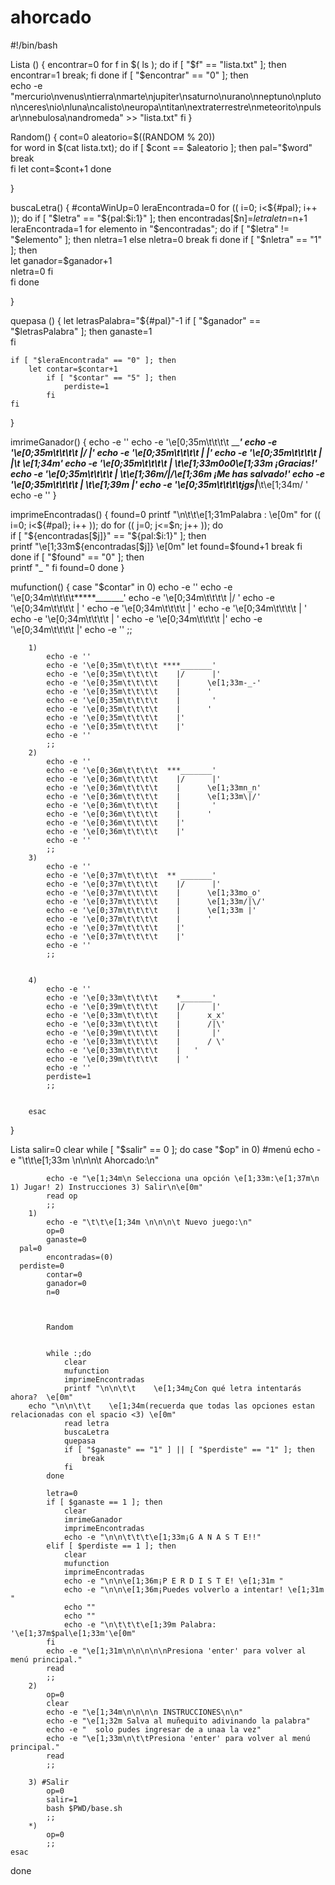 # ahorcado
#!/bin/bash

Lista ()
{
	encontrar=0
	for f in $( ls ); do 						
		if [ "$f" == "lista.txt" ]; then 
			encontrar=1
			break;
		fi
	done
	if [ "$encontrar" == "0" ]; then 			
		echo -e "mercurio\nvenus\ntierra\nmarte\njupiter\nsaturno\nurano\nneptuno\npluton\nceres\nio\nluna\ncalisto\neuropa\ntitan\nextraterrestre\nmeteorito\npulsar\nnebulosa\nandromeda" >> "lista.txt"
	fi
}

Random()
{
	cont=0
	aleatorio=$((RANDOM % 20)) 				
	for word in $(cat lista.txt); do
		if [ $cont == $aleatorio ]; then
			pal="$word"					
			break							
		fi
		let cont=$cont+1
	done 
	
}


buscaLetra()
{
	#contaWinUp=0
	leraEncontrada=0
	for (( i=0; i<${#pal}; i++ )); do 				
  		if [ "$letra" == "${pal:$i:1}" ]; then	
  			encontradas[$n]=$letra 						
  			let n=$n+1							
  			leraEncontrada=1
  			for elemento in "$encontradas"; do 			
  				if [ "$letra" != "$elemento" ]; then
  					nletra=1						 
  				else
  					nletra=0
  					break
  				fi
  			done
  			if [ "$nletra" == "1" ]; then			  
  				let ganador=$ganador+1				
  				nletra=0
  			fi	
  		fi
  	done
 	
}


 quepasa ()
{
	let letrasPalabra="${#pal}"-1				 
  	if [ "$ganador" == "$letrasPalabra" ]; then	
  		ganaste=1 									
  	fi

  	if [ "$leraEncontrada" == "0" ]; then 				
		let contar=$contar+1
	  		if [ "$contar" == "5" ]; then	
	  			perdiste=1
	  		fi
	fi
}

imrimeGanador()
{
	echo -e ''
	echo -e '\e[0;35m\t\t\t\t     _______'
	echo -e '\e[0;35m\t\t\t\t    |/      |'
	echo -e '\e[0;35m\t\t\t\t    |       |'
	echo -e '\e[0;35m\t\t\t\t    |       |\t \e[1;34m_' 
	echo -e '\e[0;35m\t\t\t\t    |   \t\e[1;33m0o0\e[1;33m      ¡Gracias!'
	echo -e '\e[0;35m\t\t\t\t    |   \t\e[1;36m\/|\/\e[1;36m  ¡Me has salvado!'
	echo -e '\e[0;35m\t\t\t\t    |   \t\e[1;39m |'
	echo -e '\e[0;35m\t\t\t\tjgs_|___\t\e[1;34m/ \'
	echo -e ''
}

imprimeEncontradas()
{
	found=0
	printf "\n\t\t\e[1;31mPalabra :  \e[0m"
	for (( i=0; i<${#pal}; i++ )); do 							
  		for (( j=0; j<=$n; j++ )); do 							
  			if [ "${encontradas[$j]}" == "${pal:$i:1}" ]; then	
  				printf "\e[1;33m${encontradas[$j]} \e[0m"			 
  				let found=$found+1
  				break
  			fi
  		done
  		if [ "$found" == "0" ]; then								
  			printf "_ "
  		fi
  		found=0
	done
}



mufunction()
{
	case "$contar" in
		0)
			echo -e ''
			echo -e '\e[0;34m\t\t\t\t*****_______'
			echo -e '\e[0;34m\t\t\t\t    |/      '
			echo -e '\e[0;34m\t\t\t\t    |      '
			echo -e '\e[0;34m\t\t\t\t    |      '
			echo -e '\e[0;34m\t\t\t\t    |      '
			echo -e '\e[0;34m\t\t\t\t    |      '
			echo -e '\e[0;34m\t\t\t\t    |'
			echo -e '\e[0;34m\t\t\t\t    |'
			echo -e ''
			;;
	
		1)
			echo -e ''
			echo -e '\e[0;35m\t\t\t\t ****_______'
			echo -e '\e[0;35m\t\t\t\t    |/      |'
			echo -e '\e[0;35m\t\t\t\t    |      \e[1;33m-_-'
			echo -e '\e[0;35m\t\t\t\t    |      '
			echo -e '\e[0;35m\t\t\t\t    |       '
			echo -e '\e[0;35m\t\t\t\t    |      '
			echo -e '\e[0;35m\t\t\t\t    |'
			echo -e '\e[0;35m\t\t\t\t    |'
			echo -e ''
			;;
		2)
			echo -e ''
			echo -e '\e[0;36m\t\t\t\t  ***_______'
			echo -e '\e[0;36m\t\t\t\t    |/      |'
			echo -e '\e[0;36m\t\t\t\t    |      \e[1;33mn_n'
			echo -e '\e[0;36m\t\t\t\t    |      \e[1;33m\|/'
			echo -e '\e[0;36m\t\t\t\t    |       '
			echo -e '\e[0;36m\t\t\t\t    |      '
			echo -e '\e[0;36m\t\t\t\t    |'
			echo -e '\e[0;36m\t\t\t\t    |'
			echo -e ''
			;;
		3)
			echo -e ''
			echo -e '\e[0;37m\t\t\t\t  ** _______'
			echo -e '\e[0;37m\t\t\t\t    |/      |'
			echo -e '\e[0;37m\t\t\t\t    |      \e[1;33mo_o'
			echo -e '\e[0;37m\t\t\t\t    |      \e[1;33m/|\/'
			echo -e '\e[0;37m\t\t\t\t    |      \e[1;33m |'
			echo -e '\e[0;37m\t\t\t\t    |      '
			echo -e '\e[0;37m\t\t\t\t    |'
			echo -e '\e[0;37m\t\t\t\t    |'
			echo -e ''
			;;
	
	
		4)
			echo -e ''
			echo -e '\e[0;33m\t\t\t\t    *_______'
			echo -e '\e[0;39m\t\t\t\t    |/      |'
			echo -e '\e[0;33m\t\t\t\t    |      x_x'
			echo -e '\e[0;33m\t\t\t\t    |      /|\'
			echo -e '\e[0;39m\t\t\t\t    |       |'
			echo -e '\e[0;33m\t\t\t\t    |      / \'
			echo -e '\e[0;33m\t\t\t\t    |   '   
			echo -e '\e[0;39m\t\t\t\t    | '
			echo -e ''
			perdiste=1
			;;
		

		esac
}


Lista
salir=0
clear
while [ "$salir" == 0 ]; do
	case "$op" in
		0) #menú 
			echo -e "\t\t\e[1;33m \n\n\n\t Ahorcado:\n"       
			
			echo -e "\e[1;34m\n Selecciona una opción \e[1;33m:\e[1;37m\n 1) Jugar! 2) Instrucciones 3) Salir\n\e[0m"
			read op
			;;
		1) 	
			echo -e "\t\t\e[1;34m \n\n\n\t Nuevo juego:\n"
			op=0
			ganaste=0
      pal=0
			encontradas=(0)
      perdiste=0
			contar=0
			ganador=0
			n=0
			
			

			Random

			
			while :;do
				clear
				mufunction
				imprimeEncontradas
				printf "\n\n\t\t    \e[1;34m¿Con qué letra intentarás ahora?  \e[0m"
        echo "\n\n\t\t    \e[1;34m(recuerda que todas las opciones estan relacionadas con el spacio <3) \e[0m"
				read letra	
				buscaLetra	
				quepasa
				if [ "$ganaste" == "1" ] || [ "$perdiste" == "1" ]; then
					break
				fi
			done

			letra=0
			if [ $ganaste == 1 ]; then
				clear
				imrimeGanador
				imprimeEncontradas
				echo -e "\n\n\t\t\t\e[1;33m¡G A N A S T E!!"
			elif [ $perdiste == 1 ]; then
				clear
				mufunction
				imprimeEncontradas
				echo -e "\n\n\e[1;36m¡P E R D I S T E! \e[1;31m "
				echo -e "\n\n\e[1;36m¡Puedes volverlo a intentar! \e[1;31m "
				echo ""
				echo ""
				echo -e "\n\t\t\t\e[1;39m Palabra: '\e[1;37m$pal\e[1;33m'\e[0m"
			fi
			echo -e "\e[1;31m\n\n\n\n\nPresiona 'enter' para volver al menú principal."
			read
			;;
		2)
			op=0
			clear
			echo -e "\e[1;34m\n\n\n\n INSTRUCCIONES\n\n"
			echo -e "\e[1;32m Salva al muñequito adivinando la palabra"
			echo -e "  solo pudes ingresar de a unaa la vez"
			echo -e "\e[1;33m\n\t\tPresiona 'enter' para volver al menú principal."
			read
			;;
	
		3) #Salir 
			op=0
			salir=1
			bash $PWD/base.sh
			;;
		*)
			op=0
			;;
	esac
done

